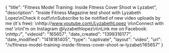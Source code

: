{
    "title": "Fitness Model Training: Inside Fitness Cover Shoot w Lyzabet",
    "description": "Inside Fitness Magazine test shoot with Lyzabeth Lopez\nCheck it out!\n\nSubscribe to be notified of new video uploads by me (it's free): \nhttp:\/\/www.youtube.com\/LyzabethLopez \n\nConnect with me! \n\nI'm on Instagram @lyzabethlopez\n\nLink me on Facebook: \nhttp:\/",
    "videoid": "165657",
    "date_created": "1399316177",
    "date_modified": "1418181405",
    "type": "captivate",
    "layout": "video",
    "url": "\/v\/fitness-model-training-inside-fitness-cover-shoot-w-lyzabet\/165657"
}